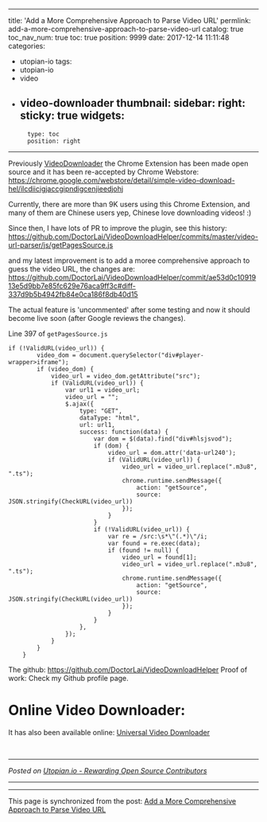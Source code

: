 
---
title: 'Add a More Comprehensive Approach to Parse Video URL'
permlink: add-a-more-comprehensive-approach-to-parse-video-url
catalog: true
toc_nav_num: true
toc: true
position: 9999
date: 2017-12-14 11:11:48
categories:
- utopian-io
tags:
- utopian-io
- video
- video-downloader
thumbnail: 
sidebar:
    right:
        sticky: true
widgets:
    -
        type: toc
        position: right
---


Previously [VideoDownloader](https://utopian.io/utopian-io/@justyy/simple-video-download-helper) the Chrome Extension has been made open source and it has been re-accepted by Chrome Webstore: https://chrome.google.com/webstore/detail/simple-video-download-hel/ilcdiicigjaccgipndigcenjieedjohj

Currently, there are more than 9K users using this Chrome Extension, and many of them are Chinese users yep, Chinese love downloading videos! :)

Since then, I have lots of PR to improve the plugin, see this history:
https://github.com/DoctorLai/VideoDownloadHelper/commits/master/video-url-parser/js/getPagesSource.js

and my latest improvement is to add a moree comprehensive approach to guess the video URL, the changes are:
https://github.com/DoctorLai/VideoDownloadHelper/commit/ae53d0c1091913e5d9bb7e85fc629e76aca9ff3c#diff-337d9b5b4942fb84e0ca186f8db40d15

The actual feature is  'uncommented'  after some testing and now it should become live soon (after Google reviews the changes).

Line 397 of `getPagesSource.js`
```
if (!ValidURL(video_url)) {
        video_dom = document.querySelector("div#player-wrapper>iframe");
        if (video_dom) {
            video_url = video_dom.getAttribute("src"); 
            if (ValidURL(video_url)) {
                var url1 = video_url;
                video_url = "";
                $.ajax({
                    type: "GET",
                    dataType: "html",
                    url: url1,
                    success: function(data) {
                        var dom = $(data).find("div#hlsjsvod");
                        if (dom) {
                            video_url = dom.attr('data-url240');
                            if (ValidURL(video_url)) {
                                video_url = video_url.replace(".m3u8", ".ts");
                                chrome.runtime.sendMessage({
                                    action: "getSource",
                                    source: JSON.stringify(CheckURL(video_url))
                                });
                            }                            
                        }
                        if (!ValidURL(video_url)) {
                            var re = /src:\s*\"(.*)\"/i;
                            var found = re.exec(data);
                            if (found != null) {
                                video_url = found[1];
                                video_url = video_url.replace(".m3u8", ".ts");
                                chrome.runtime.sendMessage({
                                    action: "getSource",
                                    source: JSON.stringify(CheckURL(video_url))
                                });                                
                            }
                        }
                    },       
                });
            }
        }
    }     
```

The github: https://github.com/DoctorLai/VideoDownloadHelper
Proof of work: Check my Github profile page.

# Online Video Downloader:
It has also been available online: [Universal Video Downloader](https://weibomiaopai.com/download-video-parser.php)

<br /><hr/><em>Posted on <a href="https://utopian.io/utopian-io/@justyy/add-a-more-comprehensive-approach-to-parse-video-url">Utopian.io -  Rewarding Open Source Contributors</a></em><hr/>

- - -

This page is synchronized from the post: [Add a More Comprehensive Approach to Parse Video URL](https://steemit.com/@justyy/add-a-more-comprehensive-approach-to-parse-video-url)
